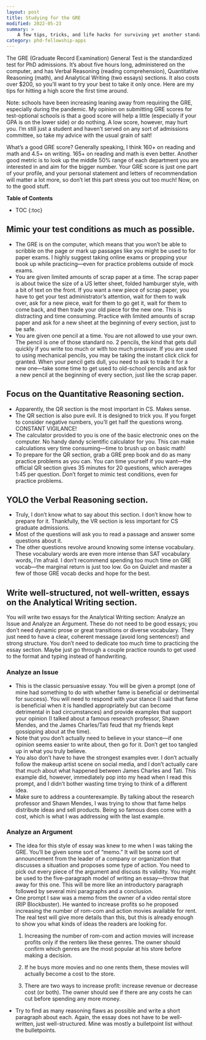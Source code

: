 ```yaml
---
layout: post
title: Studying for the GRE
modified: 2022-05-23
summary: >
    A few tips, tricks, and life hacks for surviving yet another standardized test.
category: phd-fellowship-apps
---
```

The GRE (Graduate Record Examination) General Test is the standardized test for PhD admissions. It’s about five hours long, administered on the computer, and has Verbal Reasoning (reading comprehension), Quantitative Reasoning (math), and Analytical Writing (two essays) sections. It also costs over $200, so you’ll want to try your best to take it only once. Here are my tips for hitting a high score the first time around.

Note: schools have been increasing leaning away from requiring the GRE, especially during the pandemic. My opinion on submitting GRE scores for test-optional schools is that a good score will help a little (especially if your GPA is on the lower side) or do nothing. A low score, however, may hurt you. I’m still just a student and haven’t served on any sort of admissions committee, so take my advice with the usual grain of salt!

What’s a good GRE score? Generally speaking, I think 160+ on reading and math and 4.5+ on writing. 165+ on reading and math is even better. Another good metric is to look up the middle 50% range of each department you are interested in and aim for the bigger number. Your GRE score is just one part of your profile, and your personal statement and letters of recommendation will matter a lot more, so don’t let this part stress you out too much! Now, on to the good stuff.

**Table of Contents**
- TOC
{:toc}

## Mimic your test conditions as much as possible.
- The GRE is on the computer, which means that you won’t be able to scribble on the page or mark up passages like you might be used to for paper exams. I highly suggest taking online exams or propping your book up while practicing—even for practice problems outside of mock exams.
- You are given limited amounts of scrap paper at a time. The scrap paper is about twice the size of a US letter sheet, folded hamburger style, with a bit of text on the front. If you want a new piece of scrap paper, you have to get your test administrator’s attention, wait for them to walk over, ask for a new piece, wait for them to go get it, wait for them to come back, and then trade your old piece for the new one. This is distracting and time consuming. Practice with limited amounts of scrap paper and ask for a new sheet at the beginning of every section, just to be safe.
- You are given one pencil at a time. You are not allowed to use your own. The pencil is one of those standard no. 2 pencils, the kind that gets dull quickly if you write too much or with too much pressure. If you are used to using mechanical pencils, you may be taking the instant click click for granted. When your pencil gets dull, you need to ask to trade it for a new one—take some time to get used to old-school pencils and ask for a new pencil at the beginning of every section, just like the scrap paper.

## Focus on the Quantitative Reasoning section.
- Apparently, the QR section is the most important in CS. Makes sense.
- The QR section is also pure evil. It is designed to trick you. If you forget to consider negative numbers, you’ll get half the questions wrong. CONSTANT VIGILANCE!
- The calculator provided to you is one of the basic electronic ones on the computer. No handy dandy scientific calculator for you. This can make calculations very time consuming—time to brush up on basic math!
- To prepare for the QR section, grab a GRE prep book and do as many practice problems as you can. You can time yourself if you want—the official QR section gives 35 minutes for 20 questions, which averages 1:45 per question. Don’t forget to mimic test conditions, even for practice problems.

## YOLO the Verbal Reasoning section.
- Truly, I don’t know what to say about this section. I don’t know how to prepare for it. Thankfully, the VR section is less important for CS graduate admissions.
- Most of the questions will ask you to read a passage and answer some questions about it.
- The other questions revolve around knowing some intense vocabulary. These vocabulary words are even more intense than SAT vocabulary words, I’m afraid. I don’t recommend spending too much time on GRE vocab—the marginal return is just too low. Go on Quizlet and master a few of those GRE vocab decks and hope for the best.

## Write well-structured, not well-written, essays on the Analytical Writing section.
You will write two essays for the Analytical Writing section: Analyze an Issue and Analyze an Argument. These do not need to be good essays; you don’t need dynamic prose or great transitions or diverse vocabulary. They just need to have a clear, coherent message (avoid long sentences!) and strong structure. You don’t need to dedicate too much time to practicing the essay section. Maybe just go through a couple practice rounds to get used to the format and typing instead of handwriting.

### Analyze an Issue
- This is the classic persuasive essay. You will be given a prompt (one of mine had something to do with whether fame is beneficial or detrimental for success). You will need to respond with your stance (I said that fame is beneficial when it is handled appropriately but can become detrimental in bad circumstances) and provide examples that support your opinion (I talked about a famous research professor, Shawn Mendes, and the James Charles/Tati feud that my friends kept gossipping about at the time).
- Note that you don’t actually need to believe in your stance—if one opinion seems easier to write about, then go for it. Don’t get too tangled up in what you truly believe.
- You also don’t have to have the strongest examples ever. I don’t actually follow the makeup artist scene on social media, and I don’t actually care that much about what happened between James Charles and Tati. This example did, however, immediately pop into my head when I read this prompt, and I didn’t bother wasting time trying to think of a different idea.
- Make sure to address a counterexample. By talking about the research professor and Shawn Mendes, I was trying to show that fame helps distribute ideas and sell products. Being so famous does come with a cost, which is what I was addressing with the last example.

### Analyze an Argument
- The idea for this style of essay was knew to me when I was taking the GRE. You’ll be given some sort of “memo.” It will be some sort of announcement from the leader of a company or organization that discusses a situation and proposes some type of action. You need to pick out every piece of the argument and discuss its validity. You might be used to the five-paragraph model of writing an essay—throw that away for this one. This will be more like an introductory paragraph followed by several mini paragraphs and a conclusion.
- One prompt I saw was a memo from the owner of a video rental store (RIP Blockbuster). He wanted to increase profits so he proposed increasing the number of rom-com and action movies available for rent. The real test will give more details than this, but this is already enough to show you what kinds of ideas the readers are looking for.
    1. Increasing the number of rom-com and action movies will increase profits only if the renters like these genres. The owner should confirm which genres are the most popular at his store before making a decision.

    1. If he buys more movies and no one rents them, these movies will actually become a cost to the store.

    1. There are two ways to increase profit: increase revenue or decrease cost (or both). The owner should see if there are any costs he can cut before spending any more money.
- Try to find as many reasoning flaws as possible and write a short paragraph about each. Again, the essay does not have to be well-written, just well-structured. Mine was mostly a bulletpoint list without the bulletpoints.